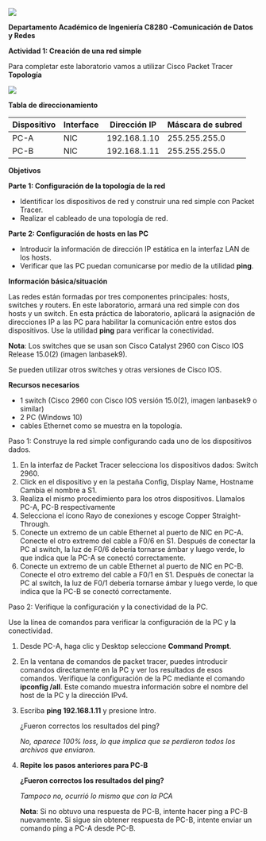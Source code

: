 ![](Aspose.Words.8809b733-b1c9-4c4f-a744-10ca08d8b7d6.001.png)

**Departamento Académico de Ingeniería C8280 -Comunicación de Datos y Redes**  

**Actividad 1: Creación de una red simple** 

Para completar este laboratorio vamos a utilizar Cisco Packet Tracer **Topología** 

![](Aspose.Words.8809b733-b1c9-4c4f-a744-10ca08d8b7d6.002.png)

**Tabla de direccionamiento** 



|**Dispositivo** |**Interface** |**Dirección IP** |**Máscara de subred** |
| - | - | - | - |
|PC-A |NIC |192\.168.1.10 |255\.255.255.0 |
|PC-B |NIC |192\.168.1.11 |255\.255.255.0 |

**Objetivos** 

**Parte 1: Configuración de la topología de la red**  

- Identificar los dispositivos de red y construir una red simple con Packet Tracer. 
- Realizar el cableado de una topología de red. 

**Parte 2: Configuración de hosts en las PC** 

- Introducir la información de dirección IP estática en la interfaz LAN de los hosts. 
- Verificar que las PC puedan comunicarse por medio de la utilidad **ping**. 

**Información básica/situación** 

Las redes están formadas por tres componentes principales: hosts, switches y routers. En este laboratorio, armará una red simple con dos hosts y un switch. En esta práctica de laboratorio, aplicará la asignación de direcciones IP a las PC para habilitar la comunicación entre estos dos dispositivos. Use la utilidad **ping** para verificar la conectividad. 

**Nota**: Los switches que se usan son Cisco Catalyst 2960 con Cisco IOS Release 15.0(2) (imagen lanbasek9).  

Se pueden utilizar otros switches y otras versiones de Cisco IOS. 

**Recursos necesarios** 

- 1 switch (Cisco 2960 con Cisco IOS versión 15.0(2), imagen lanbasek9 o similar) 
- 2 PC (Windows 10) 
- cables Ethernet como se muestra en la topología. 

Paso 1: Construye la red simple configurando cada uno de los dispositivos dados. 

1. En la interfaz de Packet Tracer selecciona los dispositivos dados: Switch 2960.  
1. Click en el dispositivo y en la pestaña Config, Display Name, Hostname Cambia el nombre a S1. 
1. Realiza el mismo procedimiento para los otros dispositivos. Llamalos PC-A, PC-B respectivamente 
1. Selecciona el ícono Rayo de conexiones y escoge Copper Straight-Through.  
1. Conecte un extremo de un cable Ethernet al puerto de NIC en PC-A. Conecte el otro extremo del cable a F0/6 en S1. Después de conectar la PC al switch, la luz de F0/6 debería tornarse ámbar y luego verde, lo que indica que la PC-A se conectó correctamente. 
1. Conecte un extremo de un cable Ethernet al puerto de NIC en PC-B. Conecte el otro extremo del cable a F0/1 en S1. Después de conectar la PC al switch, la luz de F0/1 debería tornarse ámbar y luego verde, lo que indica que la PC-B se conectó correctamente. 

Paso 2: Verifique la configuración y la conectividad de la PC. 

Use la línea de comandos para verificar la configuración de la PC y la conectividad. 

1. Desde PC-A, haga clic y Desktop seleccione **Command Prompt**. 
1. En la ventana de comandos de packet tracer, puedes introducir comandos directamente en la PC y ver los resultados de esos comandos. Verifique la configuración de la PC mediante el comando **ipconfig /all**. Este comando muestra información sobre el nombre del host de la PC y la dirección IPv4. 
1. Escriba **ping 192.168.1.11** y presione Intro. 

   ¿Fueron correctos los resultados del ping? 
   
   *No, aparece 100% loss, lo que implica que se perdieron todos los archivos que enviaron.*

4. **Repite los pasos anteriores para PC-B** 

   **¿Fueron correctos los resultados del ping?** 
   
   *Tampoco no, ocurrió lo mismo que con la PCA*

   **Nota**: Si no obtuvo una respuesta de PC-B, intente hacer ping a PC-B nuevamente. Si sigue sin obtener respuesta de PC-B, intente enviar un comando ping a PC-A desde PC-B.


